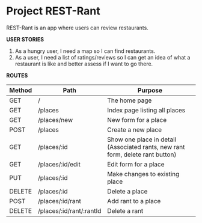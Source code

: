 # Project REST-Rant

REST-Rant is an app where users can review restaurants.

**USER STORIES**
1. As a hungry user, I need a map so I can find restaurants.
2. As a user, I need a list of ratings/reviews so I can get an idea of what a restaurant is like and better assess if I want to go there.

**ROUTES**

| Method      | Path                    |  Purpose                                                                       |
| ----------- | ------------------------|--------------------------------------------------------------------------------|
| GET         | /                       | The home page                                                                  |
| GET         | /places                 | Index page listing all places                                                  |
| GET         | /places/new             | New form for a place                                                           |
| POST        | /places                 | Create a new place                                                             |
| GET         | /places/:id             | Show one place in detail (Associated rants, new rant form, delete rant button) |
| GET         | /places/:id/edit        | Edit form for a place                                                          |
| PUT         | /places/:id             | Make changes to existing place                                                 |
| DELETE      | /places/:id             | Delete a place                                                                 |
| POST        | /places/:id/rant        | Add rant to a place                                                            |
| DELETE      | /places/:id/rant/:rantId| Delete a rant                                                                  |

